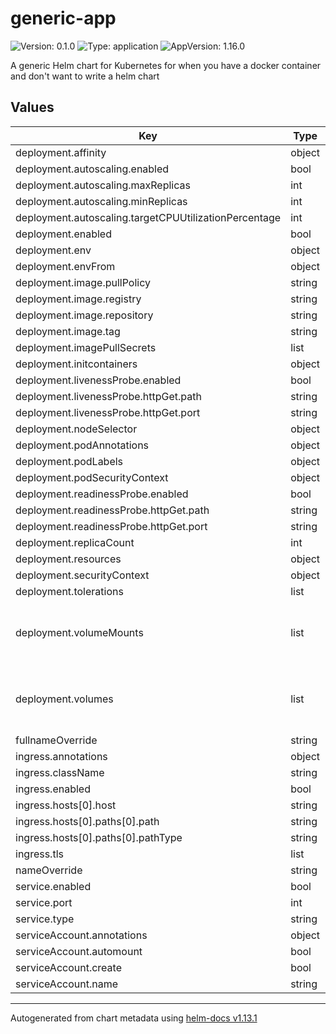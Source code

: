 # generic-app

![Version: 0.1.0](https://img.shields.io/badge/Version-0.1.0-informational?style=flat-square) ![Type: application](https://img.shields.io/badge/Type-application-informational?style=flat-square) ![AppVersion: 1.16.0](https://img.shields.io/badge/AppVersion-1.16.0-informational?style=flat-square)

A generic Helm chart for Kubernetes for when you have a docker container and don't want to write a helm chart

## Values

| Key | Type | Default | Description |
|-----|------|---------|-------------|
| deployment.affinity | object | `{}` |  |
| deployment.autoscaling.enabled | bool | `false` |  |
| deployment.autoscaling.maxReplicas | int | `100` |  |
| deployment.autoscaling.minReplicas | int | `1` |  |
| deployment.autoscaling.targetCPUUtilizationPercentage | int | `80` |  |
| deployment.enabled | bool | `true` |  |
| deployment.env | object | `{}` |  |
| deployment.envFrom | object | `{}` |  |
| deployment.image.pullPolicy | string | `"IfNotPresent"` |  |
| deployment.image.registry | string | `"docker.io"` |  |
| deployment.image.repository | string | `"nginx"` |  |
| deployment.image.tag | string | `"latest"` |  |
| deployment.imagePullSecrets | list | `[]` |  |
| deployment.initcontainers | object | `{}` |  |
| deployment.livenessProbe.enabled | bool | `true` |  |
| deployment.livenessProbe.httpGet.path | string | `"/"` |  |
| deployment.livenessProbe.httpGet.port | string | `"http"` |  |
| deployment.nodeSelector | object | `{}` |  |
| deployment.podAnnotations | object | `{}` |  |
| deployment.podLabels | object | `{}` |  |
| deployment.podSecurityContext | object | `{}` |  |
| deployment.readinessProbe.enabled | bool | `true` |  |
| deployment.readinessProbe.httpGet.path | string | `"/"` |  |
| deployment.readinessProbe.httpGet.port | string | `"http"` |  |
| deployment.replicaCount | int | `1` |  |
| deployment.resources | object | `{}` |  |
| deployment.securityContext | object | `{}` |  |
| deployment.tolerations | list | `[]` |  |
| deployment.volumeMounts | list | `[]` | Additional volumeMounts on the output Deployment definition. |
| deployment.volumes | list | `[]` | Additional volumes on the output Deployment definition. |
| fullnameOverride | string | `""` |  |
| ingress.annotations | object | `{}` |  |
| ingress.className | string | `""` |  |
| ingress.enabled | bool | `false` |  |
| ingress.hosts[0].host | string | `"chart-example.local"` |  |
| ingress.hosts[0].paths[0].path | string | `"/"` |  |
| ingress.hosts[0].paths[0].pathType | string | `"ImplementationSpecific"` |  |
| ingress.tls | list | `[]` |  |
| nameOverride | string | `""` |  |
| service.enabled | bool | `true` |  |
| service.port | int | `80` |  |
| service.type | string | `"ClusterIP"` |  |
| serviceAccount.annotations | object | `{}` |  |
| serviceAccount.automount | bool | `true` |  |
| serviceAccount.create | bool | `true` |  |
| serviceAccount.name | string | `""` |  |

----------------------------------------------
Autogenerated from chart metadata using [helm-docs v1.13.1](https://github.com/norwoodj/helm-docs/releases/v1.13.1)
